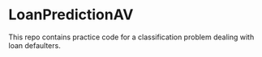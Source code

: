 # LoanPredictionAV
This repo contains practice code for a classification problem dealing with loan defaulters.
